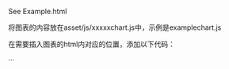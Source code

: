 See Example.html

将图表的内容放在asset/js/xxxxxchart.js中，示例是examplechart.js

在需要插入图表的html内对应的位置，添加以下代码：

···
<div id="tariff-chart0" style="width: 100%; height: 100%; margin: auto;"></div>
<script src="assets/js/tariff.js"></script>	
···

id的内容可以修改，需要同tariff.js最后的vegaEmbed('#tariff-chart0', spec)中的id一致

src对应修改路径

图表写在js文件中，如果需要背景颜色的设置和文字，可以参考tariff.js

把数据放在data文件夹下，excel不支持，改掉url即可

"tranform"是对数据的一些处理

"mark"选择图表类型,包括"area", "bar", "circle", "line", "point", "rect", "rule", "square", "text", "tick", and "geoshape"，具体可看https://vega.github.io/vega-lite/docs/mark.html

"encoding"的部分将数据对应x轴y轴,设置颜色,透明度,线型,具体参考https://vega.github.io/vega-lite/docs/encoding.html

配合"params"可设置交互
